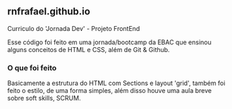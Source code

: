 ## rnfrafael.github.io
Curriculo do 'Jornada Dev' - Projeto FrontEnd

Esse código foi feito em uma jornada/bootcamp da EBAC que ensinou alguns conceitos de HTML e CSS, além de Git & Github. 

### O que foi feito
Basicamente a estrutura do HTML com Sections e layout 'grid', também foi feito o estilo, de uma forma simples, além disso houve uma aula breve sobre soft skills, SCRUM.
